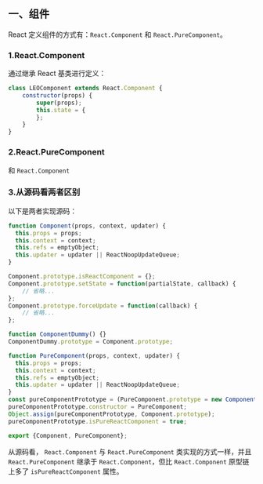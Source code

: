 
## 一、组件

React 定义组件的方式有：`React.Component` 和 `React.PureComponent`。

### 1.React.Component

通过继承 React 基类进行定义：

```js
class LEOComponent extends React.Component {
    constructor(props) {
        super(props);
        this.state = {
        };
    }
}
```

### 2.React.PureComponent

和 `React.Component` 

### 3.从源码看两者区别

以下是两者实现源码：

```js
function Component(props, context, updater) {
  this.props = props;
  this.context = context;
  this.refs = emptyObject;
  this.updater = updater || ReactNoopUpdateQueue;
}

Component.prototype.isReactComponent = {};
Component.prototype.setState = function(partialState, callback) {
    // 省略...
};
Component.prototype.forceUpdate = function(callback) {
    // 省略...
};

function ComponentDummy() {}
ComponentDummy.prototype = Component.prototype;

function PureComponent(props, context, updater) {
  this.props = props;
  this.context = context;
  this.refs = emptyObject;
  this.updater = updater || ReactNoopUpdateQueue;
}
const pureComponentPrototype = (PureComponent.prototype = new ComponentDummy());
pureComponentPrototype.constructor = PureComponent;
Object.assign(pureComponentPrototype, Component.prototype);
pureComponentPrototype.isPureReactComponent = true;

export {Component, PureComponent};
```

从源码看， `React.Component` 与 `React.PureComponent` 类实现的方式一样，并且`React.PureComponent` 继承于 `React.Component`，但比 `React.Component` 原型链上多了 `isPureReactComponent` 属性。